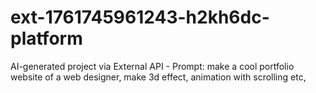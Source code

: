 # ext-1761745961243-h2kh6dc-platform
AI-generated project via External API - Prompt: make a cool portfolio website of a web designer, make 3d effect, animation with scrolling etc,
